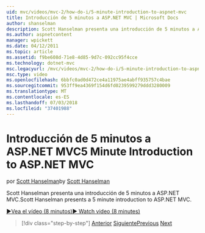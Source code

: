 ```yaml
---
uid: mvc/videos/mvc-2/how-do-i/5-minute-introduction-to-aspnet-mvc
title: Introducción de 5 minutos a ASP.NET MVC | Microsoft Docs
author: shanselman
description: Scott Hanselman presenta una introducción de 5 minutos a ASP.NET MVC.
ms.author: aspnetcontent
manager: wpickett
ms.date: 04/12/2011
ms.topic: article
ms.assetid: f9be608d-71e8-4d85-9d7c-092cc95f4cce
ms.technology: dotnet-mvc
msc.legacyurl: /mvc/videos/mvc-2/how-do-i/5-minute-introduction-to-aspnet-mvc
msc.type: video
ms.openlocfilehash: 6bbfc0ad0d472ce4a11975ae4abff935757c4bae
ms.sourcegitcommit: 953ff9ea4369f154d6fd0239599279ddd3280009
ms.translationtype: MT
ms.contentlocale: es-ES
ms.lasthandoff: 07/03/2018
ms.locfileid: "37401988"
---
```

<a name="5-minute-introduction-to-aspnet-mvc"></a><span data-ttu-id="e322c-103">Introducción de 5 minutos a ASP.NET MVC</span><span class="sxs-lookup"><span data-stu-id="e322c-103">5 Minute Introduction to ASP.NET MVC</span></span>
====================
<span data-ttu-id="e322c-104">por [Scott Hanselman](https://github.com/shanselman)</span><span class="sxs-lookup"><span data-stu-id="e322c-104">by [Scott Hanselman](https://github.com/shanselman)</span></span>

<span data-ttu-id="e322c-105">Scott Hanselman presenta una introducción de 5 minutos a ASP.NET MVC.</span><span class="sxs-lookup"><span data-stu-id="e322c-105">Scott Hanselman presents a 5 minute introduction to ASP.NET MVC.</span></span>

[<span data-ttu-id="e322c-106">&#9654;Vea el vídeo (8 minutos)</span><span class="sxs-lookup"><span data-stu-id="e322c-106">&#9654; Watch video (8 minutes)</span></span>](https://channel9.msdn.com/Blogs/ASP-NET-Site-Videos/5-minute-introduction-to-aspnet-mvc)

> [!div class="step-by-step"]
> <span data-ttu-id="e322c-107">[Anterior](aspnet-mvc-2-render-action.md)
> [Siguiente](how-to-best-learn-asp-net-mvc.md)</span><span class="sxs-lookup"><span data-stu-id="e322c-107">[Previous](aspnet-mvc-2-render-action.md)
[Next](how-to-best-learn-asp-net-mvc.md)</span></span>
